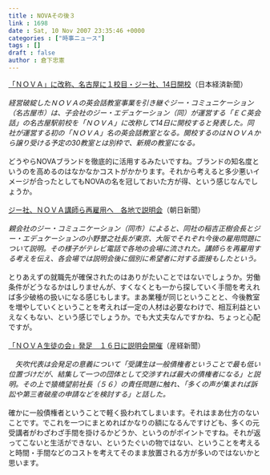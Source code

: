 ```yaml
---
title : NOVAその後３
link : 1698
date : Sat, 10 Nov 2007 23:35:46 +0000
categories : ["時事ニュース"]
tags : []
draft : false
author : 倉下忠憲
---
```


<A HREF="http://www.nikkei.co.jp/news/sangyo/20071111AT1D1000L10112007.html" TARGET="_blank">「ＮＯＶＡ」に改称、名古屋に１校目・ジー社、14日開校</A>（日本経済新聞）<BR><BR><I>経営破綻したＮＯＶＡの英会話教室事業を引き継ぐジー・コミュニケーション（名古屋市）は、子会社のジー・エデュケーション（同）が運営する「ＥＣ英会話」の名古屋駅前校を「ＮＯＶＡ」に改称して14日に開校すると発表した。同社が運営する初の「ＮＯＶＡ」名の英会話教室となる。開校するのはＮＯＶＡから譲り受ける予定の30教室とは別枠で、新規の教室になる。</I><BR><BR>どうやらNOVAブランドを徹底的に活用するみたいですね。ブランドの知名度というのを高めるのはなかなかコストがかかります。それから考えると多少悪いイメージが合ったとしてもNOVAの名を冠しておいた方が得、という感じなんでしょうか。<BR><BR><A HREF="http://www.asahi.com/business/update/1110/NGY200711100002.html" TARGET="_blank">ジー社、ＮＯＶＡ講師ら再雇用へ　各地で説明会</A>（朝日新聞）<BR><BR><I>親会社のジー・コミュニケーション（同市）によると、同社の稲吉正樹会長とジー・エデュケーションの小野誉之社長が東京、大阪でそれぞれ今後の雇用問題について説明。その様子がテレビ電話で各地の会場に流された。講師らを再雇用する考えを伝え、各会場では説明会後に個別に希望者に対する面接もしたという。 </I><BR><BR>とりあえずの就職先が確保されたのはありがたいことではないでしょうか。労働条件がどうなるかはしりませんが、すくなくとも一から探していく手間を考えれば多少破格の扱いになる感じもします。まあ業種が同じということと、今後教室を増やしていくということを考えれば一定の人材は必要なわけで、相互利益といえなくもない、という感じでしょうか。でも大丈夫なんですかね、ちょっと心配ですが。<BR><BR><A HREF="http://sankei.jp.msn.com/economy/business/071110/biz0711102024004-n1.htm" TARGET="_blank">「ＮＯＶＡ生徒の会」発足　１６日に説明会開催</A>（産経新聞）<BR><BR><I>　矢吹代表は会発足の意義について「受講生は一般債権者ということで最も低い位置づけだが、結集して一つの団体として交渉すれば最大の債権者になる」と説明。その上で猿橋望前社長（５６）の責任問題に触れ、「多くの声が集まれば訴訟や第三者破産の申請などを検討する」と話した。</I><BR><BR>確かに一般債権者ということで軽く扱われてしまいます。それはまあ仕方のないことです。でこれを一つにまとめればかなりの額になるんですけども、多くの元受講者がわざわざ手間を掛けるかどうか、というのがポイントですね。それが返ってこないと生活ができない、というたぐいの物ではない、ということを考えると時間・手間などのコストを考えてそのまま放置される方が多いのではないかと思います。<BR><BR><BR><br><br>
